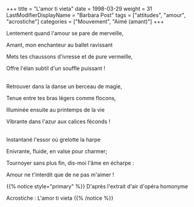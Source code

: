 +++
title = "L'amor ti vieta"
date = 1998-03-29
weight = 31
LastModifierDisplayName = "Barbara Post"
tags = ["attitudes", "amour", "acrostiche"]
categories = ["Mouvement", "Aimé (amant)"]
+++

Lentement quand l'amour se pare de merveille,

Amant, mon enchanteur au ballet ravissant

Mets tes chaussons d'ivresse et de pure vermeille,

Offre l'élan subtil d'un souffle puissant !

 \
Retrouver dans la danse un berceau de magie,

Tenue entre tes bras légers comme flocons,

Illuminée ensuite au printemps de la vie

Vibrante dans l'azur aux calices féconds !

 \
Instantané l'essor où grelotte la harpe

Enivrante, fluide, en valse pour charmer;

Tournoyer sans plus fin, dis-moi l'âme en écharpe :

Amour ne t'interdit que de ne pas m'aimer !

{{% notice style="primary" %}}
D'après l'extrait d'air d'opéra homonyme

Acrostiche : L'amor ti vieta
{{% /notice %}}
